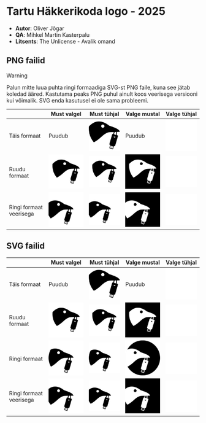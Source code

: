 # Tartu Häkkerikoda logo - 2025
- **Autor**: Oliver Jõgar
- **QA**: Mihkel Martin Kasterpalu
- **Litsents**: The Unlicense - Avalik omand

## PNG failid
> [!WARNING]
> Palun mitte luua puhta ringi formaadiga SVG-st PNG faile, kuna see jätab koledad ääred. 
Kastutama peaks PNG puhul ainult koos veerisega versiooni kui võimalik. SVG enda kasutusel ei ole sama probleemi.

|                         | Must valgel                                                                            | Must tühjal                                                                         | Valge mustal                                                                           | Valge tühjal                                                                        |
|-------------------------|----------------------------------------------------------------------------------------|-------------------------------------------------------------------------------------|----------------------------------------------------------------------------------------|-------------------------------------------------------------------------------------|
| Täis formaat            | Puudub                                                                                 | <img src="./logos/png/hklogo_full-size_black_on_no-bg.png" width=200></img>         | Puudub                                                                                 | <img src="./logos/png/hklogo_full-size_white_on_no-bg.png" width=200></img>         |
| Ruudu formaat           | <img src="./logos/png/hklogo_square_black_on_white-bg.png" width=200></img>            | <img src="./logos/png/hklogo_square_black_on_no-bg.png" width=200></img>            | <img src="./logos/png/hklogo_square_white_on_black-bg.png" width=200></img>            | <img src="./logos/png/hklogo_square_white_on_no-bg.png" width=200></img>            |
| Ringi formaat veerisega | <img src="./logos/png/hklogo_circle-overlapped_black_on_white-bg.png" width=200></img> | <img src="./logos/png/hklogo_circle-overlapped_black_on_no-bg.png" width=200></img> | <img src="./logos/png/hklogo_circle-overlapped_white_on_black-bg.png" width=200></img> | <img src="./logos/png/hklogo_circle-overlapped_white_on_no-bg.png" width=200></img> |

## SVG failid
|                         | Must valgel                                                                            | Must tühjal                                                                         | Valge mustal                                                                           | Valge tühjal                                                                        |
|-------------------------|----------------------------------------------------------------------------------------|-------------------------------------------------------------------------------------|----------------------------------------------------------------------------------------|-------------------------------------------------------------------------------------|
| Täis formaat            | Puudub                                                                                 | <img src="./logos/svg/hklogo_full-size_black_on_no-bg.svg" width=200></img>         | Puudub                                                                                 | <img src="./logos/svg/hklogo_full-size_white_on_no-bg.svg" width=200></img>         |
| Ruudu formaat           | <img src="./logos/svg/hklogo_square_black_on_white-bg.svg" width=200></img>            | <img src="./logos/svg/hklogo_square_black_on_no-bg.svg" width=200></img>            | <img src="./logos/svg/hklogo_square_white_on_black-bg.svg" width=200></img>            | <img src="./logos/svg/hklogo_square_white_on_no-bg.svg" width=200></img>            |
| Ringi formaat           | <img src="./logos/svg/hklogo_circle_black_on_white-bg.svg" width=200></img>            | <img src="./logos/svg/hklogo_circle_black_on_no-bg.svg" width=200></img>            | <img src="./logos/svg/hklogo_circle_white_on_black-bg.svg" width=200></img>            | <img src="./logos/svg/hklogo_circle_white_on_no-bg.svg" width=200></img>            |
| Ringi formaat veerisega | <img src="./logos/svg/hklogo_circle-overlapped_black_on_white-bg.svg" width=200></img> | <img src="./logos/svg/hklogo_circle-overlapped_black_on_no-bg.svg" width=200></img> | <img src="./logos/svg/hklogo_circle-overlapped_white_on_black-bg.svg" width=200></img> | <img src="./logos/svg/hklogo_circle-overlapped_white_on_no-bg.svg" width=200></img> |